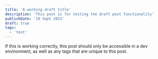 ```yaml
---
title: 'A working draft title'
description: 'This post is for testing the draft post functionality'
publishDate: '10 Sept 2023'
draft: true
tags:
  - 'test'
---
```


If this is working correctly, this post should only be accessible in a dev environment, as well as any tags that are unique to this post.
